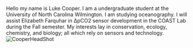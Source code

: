 Hello my name is Luke Cooper. I am a undergraduate student at the University of North Carolina Wilmington. 
I am studying oceanography.
I will assist Elizabeth Farquhar in ∆pCO2 sensor development in the COAST Lab during the Fall semester.
My interests lay in conservation, ecology, chemistry, and biology; all which rely on sensors and technology.
![CooperHeadShot](https://user-images.githubusercontent.com/114237525/212210158-ca6dde2b-0161-49c0-80ad-9b4b3ec96383.PNG)
